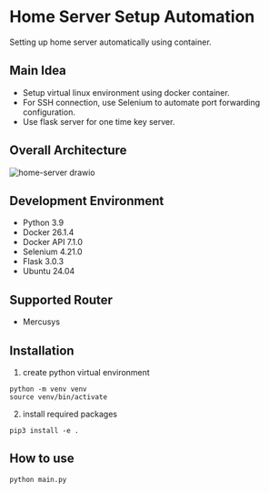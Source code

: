 # Home Server Setup Automation
Setting up home server automatically using container.

## Main Idea

- Setup virtual linux environment using docker container.
- For SSH connection, use Selenium to automate port forwarding configuration.
- Use flask server for one time key server.

## Overall Architecture

![home-server drawio](https://github.com/user-attachments/assets/d426a608-1565-4ac0-89b3-cfdb55c8058a)

## Development Environment

- Python 3.9
- Docker 26.1.4
- Docker API 7.1.0
- Selenium 4.21.0
- Flask 3.0.3
- Ubuntu 24.04

## Supported Router

- Mercusys

## Installation
1. create python virtual environment
```commandline
python -m venv venv
source venv/bin/activate
```

2. install required packages
```commandline
pip3 install -e .
```

## How to use

```commandline
python main.py
```
